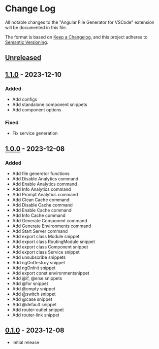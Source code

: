 # Change Log

All notable changes to the "Angular File Generator for VSCode" extension will be documented in this file.

The format is based on [Keep a Changelog](https://keepachangelog.com/en/1.0.0/),
and this project adheres to [Semantic Versioning](https://semver.org/spec/v2.0.0.html).

## [Unreleased]

## [1.1.0] - 2023-12-10

### Added

- Add configs
- Add standalone component snippets
- Add component options

### Fixed

- Fix service generation

## [1.0.0] - 2023-12-08

### Added

- Add file generetor functions
- Add Disable Analytics command
- Add Enable Analytics command
- Add Info Analytics command
- Add Prompt Analytics command
- Add Clean Cache command
- Add Disable Cache command
- Add Enable Cache command
- Add Info Cache command
- Add Generate Component command
- Add Generate Environments command
- Add Start Server command
- Add export class Module snippet
- Add export class RoutingModule snippet
- Add export class Component snippet
- Add export class Service snippet
- Add unsubscribe snippets
- Add ngOnDestroy snippet
- Add ngOnInit snippet
- Add export const environmentsnippet
- Add @if, @else snippets
- Add @for snippet
- Add @empty snippet
- Add @switch snippet
- Add @case snippet
- Add @default snippet
- Add router-outlet snippet
- Add router-link snippet

## [0.1.0] - 2023-12-08

- Initial release

[unreleased]: https://github.com/ManuelGil/vscode-angular-generator/compare/v1.1.0...HEAD
[1.1.0]: https://github.com/ManuelGil/vscode-angular-generator/compare/v1.0.0...v1.1.0
[1.0.0]: https://github.com/ManuelGil/vscode-angular-generator/compare/v0.1.0...v1.0.0
[0.1.0]: https://github.com/ManuelGil/vscode-angular-generator/releases/tag/v0.1.0
